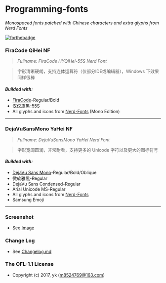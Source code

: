 # Programming-fonts
_Monospaced fonts patched with Chinese characters and extra glyphs from Nerd Fonts_

[![forthebadge](http://forthebadge.com/images/badges/check-it-out.svg)](http://forthebadge.com)

### FiraCode QiHei NF
> _Fullname: FiraCode HYQiHei-55S Nerd Font_

> 字形清晰硬朗，支持连体运算符（仅部分IDE或编辑器），Windows 下效果同样很棒

#### *Builded with:*
- [FiraCode](https://github.com/tonsky/FiraCode)-Regular/Bold
- [汉仪旗黑-55S](http://www.hanyi.com.cn/productdetail.php?id=832)
- All glyphs and icons from [Nerd-Fonts](https://nerdfonts.com/) (Mono Edition)
***

### DejaVuSansMono YaHei NF
> _Fullname: DejaVuSansMono YaHei Nerd Font_

> 字形宽阔圆润，非常耐看，支持更多的 Unicode 字符以及更大的图标符号

#### *Builded with:*
- [DejaVu Sans Mono](https://dejavu-fonts.github.io/)-Regular/Bold/Oblique
- 微软雅黑-Regular
- DejaVu Sans Condensed-Regular
- Arial Unicode MS-Regular
- All glyphs and icons from [Nerd-Fonts](https://nerdfonts.com/)
- Samsung Emoji
***

### Screenshot
- See [Image](img)

### Change Log
- See [Changelog.md](Changelog.md)

### The OFL-1.1 License
- Copyright (c) 2017, yk (m8524769@163.com)
